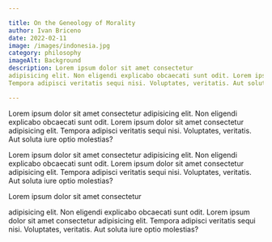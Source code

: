 ```yaml
--- 

title: On the Geneology of Morality
author: Ivan Briceno
date: 2022-02-11
image: /images/indonesia.jpg
category: philosophy
imageAlt: Background 
description: Lorem ipsum dolor sit amet consectetur 
adipisicing elit. Non eligendi explicabo obcaecati sunt odit. Lorem ipsum dolor sit amet consectetur adipisicing elit. 
Tempora adipisci veritatis sequi nisi. Voluptates, veritatis. Aut soluta iure optio molestias?

---
```


<link href="/css/post_template.css" rel="stylesheet" type="text/css"/>

Lorem ipsum dolor sit amet consectetur 
adipisicing elit. Non eligendi explicabo obcaecati sunt odit. Lorem ipsum dolor sit amet consectetur adipisicing elit. 
Tempora adipisci veritatis sequi nisi. Voluptates, veritatis. Aut soluta iure optio molestias?

Lorem ipsum dolor sit amet consectetur 
adipisicing elit. Non eligendi explicabo obcaecati sunt odit. Lorem ipsum dolor sit amet consectetur adipisicing elit. 
Tempora adipisci veritatis sequi nisi. Voluptates, veritatis. Aut soluta iure optio molestias?

Lorem ipsum dolor sit amet consectetur 

adipisicing elit. Non eligendi explicabo obcaecati sunt odit. Lorem ipsum dolor sit amet consectetur adipisicing elit. 
Tempora adipisci veritatis sequi nisi. Voluptates, veritatis. Aut soluta iure optio molestias?

